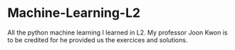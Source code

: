 # Machine-Learning-L2
All the python machine learning I learned in L2. My professor Joon Kwon is to be credited for he provided us the exercices and solutions.
